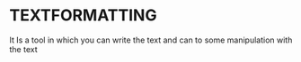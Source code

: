 # TEXTFORMATTING
It Is a tool in which you can write the text and can to some manipulation with the text
